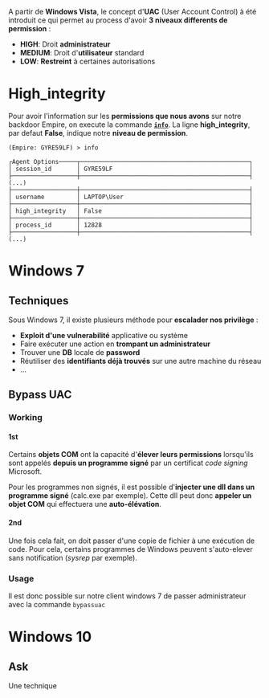 
A partir de **Windows Vista**, le concept d'**UAC** (User Account Control) à été introduit ce qui permet au process d'avoir **3 niveaux differents de permission** :

- **HIGH**: Droit **administrateur**
- **MEDIUM**: Droit d'**utilisateur** standard
- **LOW**: **Restreint** à certaines autorisations

# __High_integrity__

Pour avoir l'information sur les **permissions que nous avons** sur notre backdoor Empire, on execute la commande **[`info`](Powershell_empire#####Info)**. La ligne **high_integrity**, par defaut **False**, indique notre **niveau de permission**.

```shell
(Empire: GYRE59LF) > info

┌Agent Options─────┬───────────────────────────────────────────────┐
│ session_id       │ GYRE59LF                                      │
├──────────────────┼───────────────────────────────────────────────┤
(...)
├──────────────────┼───────────────────────────────────────────────┤
│ username         │ LAPTOP\User                                   │
├──────────────────┼───────────────────────────────────────────────┤
│ high_integrity   │ False                                         │
├──────────────────┼───────────────────────────────────────────────┤
│ process_id       │ 12828                                         │
├──────────────────┼───────────────────────────────────────────────┤
(...)
```

# __Windows 7__

## __Techniques__

Sous Windows 7, il existe plusieurs méthode pour **escalader nos privilège** :

- **Exploit d'une vulnerabilité** applicative ou système
- Faire exécuter une action en **trompant un administrateur**
- Trouver une **DB** locale de **password**
- Réutiliser des **identifiants déjà trouvés** sur une autre machine du réseau
- ...


## __Bypass UAC__

### Working

#### 1st

Certains **objets COM** ont la capacité d'**élever leurs permissions** lorsqu'ils sont appelés **depuis un programme signé** par un certificat *code signing* Microsoft.

Pour les programmes non signés, il est possible d'**injecter une dll dans un programme signé** (calc.exe par exemple). Cette dll peut donc **appeler un objet COM** qui effectuera une **auto-élévation**. 

#### 2nd

Une fois cela fait, on doit passer d'une copie de fichier à une exécution de code. Pour cela, certains programmes de Windows peuvent s'auto-elever sans notification (*sysrep* par exemple).

### Usage

Il est donc possible sur notre client windows 7 de passer administrateur avec la commande `bypassuac`


# __Windows 10__

## __Ask__

Une technique 